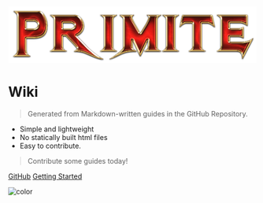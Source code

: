 


![logo](_media/primite-text-logo.png)

# Wiki

> Generated from Markdown-written guides in the GitHub Repository.

- Simple and lightweight
- No statically built html files
- Easy to contribute.

> Contribute some guides today!

[GitHub](https://github.com/Glasmar/Primite-Wiki)
[Getting Started](#Primite-Wiki)



<!-- background color -->

![color](#3F3F3F)
